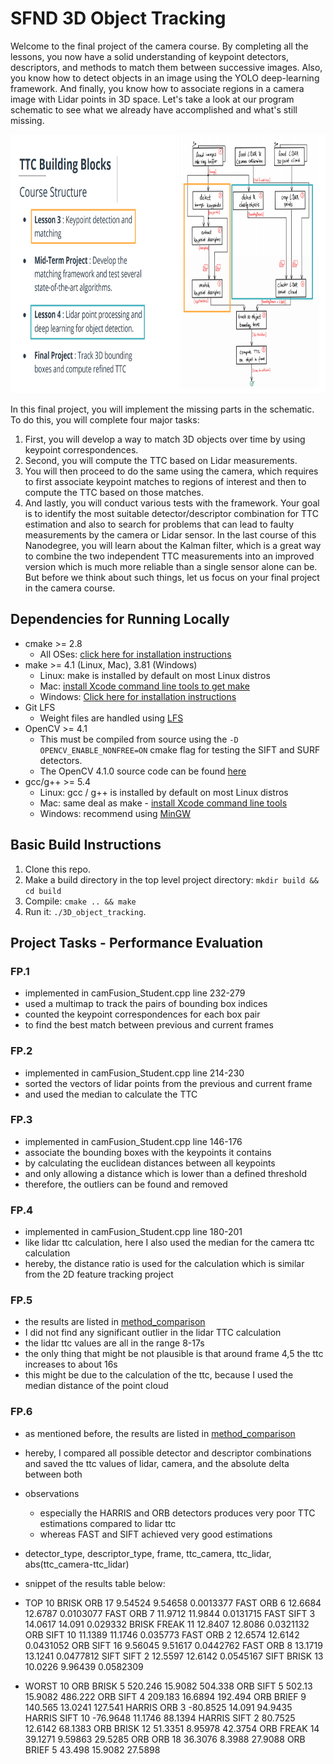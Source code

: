 # SFND 3D Object Tracking

Welcome to the final project of the camera course. By completing all the lessons, you now have a solid understanding of keypoint detectors, descriptors, and methods to match them between successive images. Also, you know how to detect objects in an image using the YOLO deep-learning framework. And finally, you know how to associate regions in a camera image with Lidar points in 3D space. Let's take a look at our program schematic to see what we already have accomplished and what's still missing.

<img src="images/course_code_structure.png" width="779" height="414" />

In this final project, you will implement the missing parts in the schematic. To do this, you will complete four major tasks: 
1. First, you will develop a way to match 3D objects over time by using keypoint correspondences. 
2. Second, you will compute the TTC based on Lidar measurements. 
3. You will then proceed to do the same using the camera, which requires to first associate keypoint matches to regions of interest and then to compute the TTC based on those matches. 
4. And lastly, you will conduct various tests with the framework. Your goal is to identify the most suitable detector/descriptor combination for TTC estimation and also to search for problems that can lead to faulty measurements by the camera or Lidar sensor. In the last course of this Nanodegree, you will learn about the Kalman filter, which is a great way to combine the two independent TTC measurements into an improved version which is much more reliable than a single sensor alone can be. But before we think about such things, let us focus on your final project in the camera course. 

## Dependencies for Running Locally
* cmake >= 2.8
  * All OSes: [click here for installation instructions](https://cmake.org/install/)
* make >= 4.1 (Linux, Mac), 3.81 (Windows)
  * Linux: make is installed by default on most Linux distros
  * Mac: [install Xcode command line tools to get make](https://developer.apple.com/xcode/features/)
  * Windows: [Click here for installation instructions](http://gnuwin32.sourceforge.net/packages/make.htm)
* Git LFS
  * Weight files are handled using [LFS](https://git-lfs.github.com/)
* OpenCV >= 4.1
  * This must be compiled from source using the `-D OPENCV_ENABLE_NONFREE=ON` cmake flag for testing the SIFT and SURF detectors.
  * The OpenCV 4.1.0 source code can be found [here](https://github.com/opencv/opencv/tree/4.1.0)
* gcc/g++ >= 5.4
  * Linux: gcc / g++ is installed by default on most Linux distros
  * Mac: same deal as make - [install Xcode command line tools](https://developer.apple.com/xcode/features/)
  * Windows: recommend using [MinGW](http://www.mingw.org/)

## Basic Build Instructions

1. Clone this repo.
2. Make a build directory in the top level project directory: `mkdir build && cd build`
3. Compile: `cmake .. && make`
4. Run it: `./3D_object_tracking`.


## Project Tasks - Performance Evaluation

### FP.1
- implemented in camFusion_Student.cpp line 232-279
- used a multimap to track the pairs of bounding box indices
- counted the keypoint correspondences for each box pair
- to find the best match between previous and current frames

### FP.2
- implemented in camFusion_Student.cpp line 214-230
- sorted the vectors of lidar points from the previous and current frame
- and used the median to calculate the TTC 

### FP.3
- implemented in camFusion_Student.cpp line 146-176
- associate the bounding boxes with the keypoints it contains
- by calculating the euclidean distances between all keypoints
- and only allowing a distance which is lower than a defined threshold
- therefore, the outliers can be found and removed

### FP.4
- implemented in camFusion_Student.cpp line 180-201
- like lidar ttc calculation, here I also used the median for the camera ttc calculation
- hereby, the distance ratio is used for the calculation which is similar from the 2D feature tracking project 

### FP.5
- the results are listed in [method_comparison](method_comparison.ods)
- I did not find any significant outlier in the lidar TTC calculation
- the lidar ttc values are all in the range 8-17s
- the only thing that might be not plausible is that around frame 4,5 the ttc increases to about 16s
- this might be due to the calculation of the ttc, because I used the median distance of the point cloud

### FP.6
- as mentioned before, the results are listed in [method_comparison](method_comparison.ods)
- hereby, I compared all possible detector and descriptor combinations and saved the ttc values of lidar, camera, and the absolute delta between both
- observations
  - especially the HARRIS and ORB detectors produces very poor TTC estimations compared to lidar ttc
  - whereas FAST and SIFT achieved very good estimations


- detector_type, descriptor_type, frame, ttc_camera, ttc_lidar, abs(ttc_camera-ttc_lidar)
- snippet of the results table below:

- TOP 10
BRISK	 ORB	17	9.54524	9.54658	0.0013377
FAST	 ORB	6	12.6684	12.6787	0.0103077
FAST	 ORB	7	11.9712	11.9844	0.0131715
FAST	 SIFT	3	14.0617	14.091	0.029332
BRISK	 FREAK	11	12.8407	12.8086	0.0321132
ORB	 SIFT	10	11.1389	11.1746	0.035773
FAST	 ORB	2	12.6574	12.6142	0.0431052
ORB	 SIFT	16	9.56045	9.51617	0.0442762
FAST	 ORB	8	13.1719	13.1241	0.0477812
SIFT	 SIFT	2	12.5597	12.6142	0.0545167
SIFT	 BRISK	13	10.0226	9.96439	0.0582309

- WORST 10
ORB	 BRISK	5	520.246	15.9082	504.338
ORB	 SIFT	5	502.13	15.9082	486.222
ORB	 SIFT	4	209.183	16.6894	192.494
ORB	 BRIEF	9	140.565	13.0241	127.541
HARRIS	 ORB	3	-80.8525	14.091	94.9435
HARRIS	 SIFT	10	-76.9648	11.1746	88.1394
HARRIS	 SIFT	2	80.7525	12.6142	68.1383
ORB	 BRISK	12	51.3351	8.95978	42.3754
ORB	 FREAK	14	39.1271	9.59863	29.5285
ORB	 ORB	18	36.3076	8.3988	27.9088
ORB	 BRIEF	5	43.498	15.9082	27.5898
